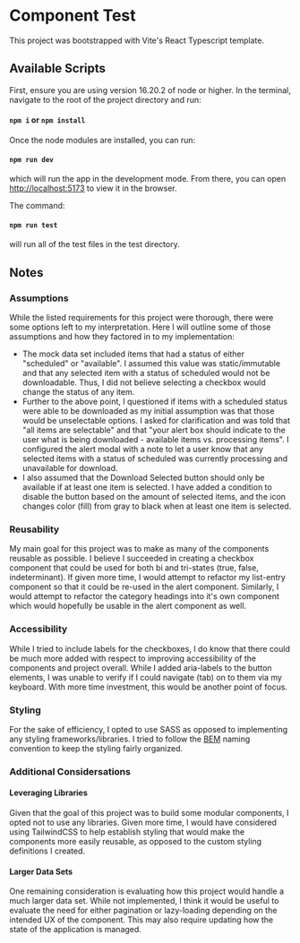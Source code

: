 # Component Test

This project was bootstrapped with Vite's React Typescript template.

## Available Scripts

First, ensure you are using version 16.20.2 of node or higher. In the terminal, navigate to the root of the project directory and run:

#### `npm i` or `npm install`

Once the node modules are installed, you can run:

#### `npm run dev`

which will run the app in the development mode. From there, you can open [http://localhost:5173](http://localhost:5173) to view it in the browser.

The command:

#### `npm run test`

will run all of the test files in the test directory.

## Notes

### Assumptions

While the listed requirements for this project were thorough, there were some options left to my interpretation. Here I will outline some of those assumptions and how they factored in to my implementation:

- The mock data set included items that had a status of either "scheduled" or "available". I assumed this value was static/immutable and that any selected item with a status of scheduled would not be downloadable. Thus, I did not believe selecting a checkbox would change the status of any item.
- Further to the above point, I questioned if items with a scheduled status were able to be downloaded as my initial assumption was that those would be unselectable options. I asked for clarification and was told that "all items are selectable" and that "your alert box should indicate to the user what is being downloaded - available items vs. processing items". I configured the alert modal with a note to let a user know that any selected items with a status of scheduled was currently processing and unavailable for download.
- I also assumed that the Download Selected button should only be available if at least one item is selected. I have added a condition to disable the button based on the amount of selected items, and the icon changes color (fill) from gray to black when at least one item is selected.

### Reusability

My main goal for this project was to make as many of the components reusable as possible. I believe I succeeded in creating a checkbox component that could be used for both bi and tri-states (true, false, indeterminant). If given more time, I would attempt to refactor my list-entry component so that it could be re-used in the alert component. Similarly, I would attempt to refactor the category headings into it's own component which would hopefully be usable in the alert component as well.

### Accessibility

While I tried to include labels for the checkboxes, I do know that there could be much more added with respect to improving accessibility of the components and project overall. While I added aria-labels to the button elements, I was unable to verify if I could navigate (tab) on to them via my keyboard. With more time investment, this would be another point of focus.

### Styling

For the sake of efficiency, I opted to use SASS as opposed to implementing any styling frameworks/libraries. I tried to follow the [BEM](http://getbem.com/) naming convention to keep the styling fairly organized.

### Additional Considersations

#### Leveraging Libraries

Given that the goal of this project was to build some modular components, I opted not to use any libraries. Given more time, I would have considered using TailwindCSS to help establish styling that would make the components more easily reusable, as opposed to the custom styling definitions I created.

#### Larger Data Sets

One remaining consideration is evaluating how this project would handle a much larger data set. While not implemented, I think it would be useful to evaluate the need for either pagination or lazy-loading depending on the intended UX of the component. This may also require updating how the state of the application is managed.
